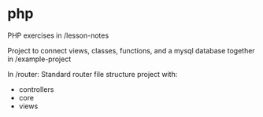 # php
PHP exercises in /lesson-notes

Project to connect views, classes, functions, and a mysql database together in /example-project

In /router:
Standard router file structure project with:
* controllers
* core
* views
